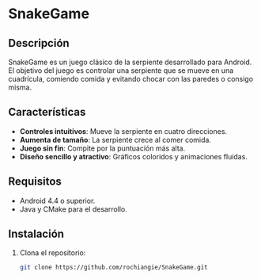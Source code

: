 # SnakeGame

## Descripción
SnakeGame es un juego clásico de la serpiente desarrollado para Android. El objetivo del juego es controlar una serpiente que se mueve en una cuadrícula, comiendo comida y evitando chocar con las paredes o consigo misma.

## Características
- **Controles intuitivos**: Mueve la serpiente en cuatro direcciones.
- **Aumenta de tamaño**: La serpiente crece al comer comida.
- **Juego sin fin**: Compite por la puntuación más alta.
- **Diseño sencillo y atractivo**: Gráficos coloridos y animaciones fluidas.

## Requisitos
- Android 4.4 o superior.
- Java y CMake para el desarrollo.

## Instalación
1. Clona el repositorio:
   ```bash
   git clone https://github.com/rochiangie/SnakeGame.git
